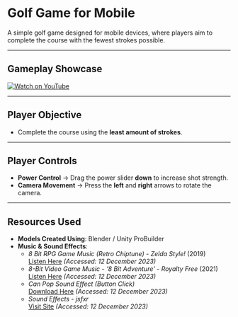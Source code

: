 # Golf Game for Mobile

A simple golf game designed for mobile devices, where players aim to complete the course with the fewest strokes possible.

---

## Gameplay Showcase
[![Watch on YouTube](https://img.youtube.com/vi/30WUhRiKays/0.jpg)](https://youtu.be/30WUhRiKays)  

---

## Player Objective
- Complete the course using the **least amount of strokes**.

---

## Player Controls
- **Power Control** → Drag the power slider **down** to increase shot strength.
- **Camera Movement** → Press the **left** and **right** arrows to rotate the camera.

---

## Resources Used
- **Models Created Using**: Blender / Unity ProBuilder
- **Music & Sound Effects**:
  - *8 Bit RPG Game Music (Retro Chiptune) - Zelda Style!* (2019)  
    [Listen Here](https://www.youtube.com/watch?v=hDLrim1ccuM) *(Accessed: 12 December 2023)*
  - *8-Bit Video Game Music - ‘8 Bit Adventure’ - Royalty Free* (2021)  
    [Listen Here](https://youtu.be/vIS2L0ehagc?si=pdn1vbWn9tKqZxGV) *(Accessed: 12 December 2023)*
  - *Can Pop Sound Effect (Button Click)*  
    [Download Here](https://www.fesliyanstudios.com/royalty-free-sound-effects-download/soda-can-79) *(Accessed: 12 December 2023)*
  - *Sound Effects - jsfxr*  
    [Visit Site](https://sfxr.me/) *(Accessed: 12 December 2023)*  
